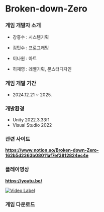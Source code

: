 # Broken-down-Zero


### 게임 개발자 소개
+ 강흥수 : 시스템기획

+ 김민수 : 프로그래밍

+ 이나원 : 아트

+ 허재영 : 레벨기획, 몬스터디자인

  
### 게임 개발 기간
  
+ 2024.12.21 ~ 2025.

  
### 개발환경
+ Unity 2022.3.33f1
+ Visual Studio 2022


### 관련 사이트

**https://www.notion.so/Broken-down-Zero-162b5d2363b08011af7ef3812824ec4e**

### 플레이영상
**https://youtu.be/**

[![Video Label](http://img.youtube.com/)](https://youtu.be/)

### 게임 다운로드


